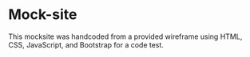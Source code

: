 # Mock-site

This mocksite was handcoded from a provided wireframe using HTML, CSS, JavaScript, and Bootstrap for a code test. 
